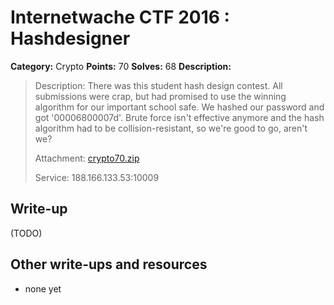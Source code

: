 # Internetwache CTF 2016 : Hashdesigner

**Category:** Crypto
**Points:** 70
**Solves:** 68
**Description:**

> Description: There was this student hash design contest. All submissions were crap, but had promised to use the winning algorithm for our important school safe. We hashed our password and got '00006800007d'. Brute force isn't effective anymore and the hash algorithm had to be collision-resistant, so we're good to go, aren't we?
> 
> 
> Attachment: [crypto70.zip](./crypto70.zip)
> 
> 
> Service: 188.166.133.53:10009


## Write-up

(TODO)

## Other write-ups and resources

* none yet
